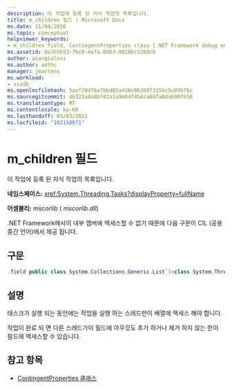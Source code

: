 ```yaml
---
description: 이 작업에 등록 된 자식 작업의 목록입니다.
title: m_children 필드 | Microsoft Docs
ms.date: 11/04/2016
ms.topic: conceptual
helpviewer_keywords:
- m_children field, ContingentProperties class [.NET Framework debug engines]
ms.assetid: 0a3b5653-7bc0-4a7a-8963-9020bc52b9cb
author: acangialosi
ms.author: anthc
manager: jmartens
ms.workload:
- vssdk
ms.openlocfilehash: 5aaf29d76a7bbd81a416c86360f315bc5c09b76c
ms.sourcegitcommit: 4b323a8a8bfd1a1a9e84f4b4ca88fa8da690f656
ms.translationtype: MT
ms.contentlocale: ko-KR
ms.lasthandoff: 03/05/2021
ms.locfileid: "102158871"
---
```

# <a name="m_children-field"></a>m_children 필드
이 작업에 등록 된 자식 작업의 목록입니다.

 **네임스페이스:** <xref:System.Threading.Tasks?displayProperty=fullName>

 **어셈블리:** mscorlib ( *mscorlib.dll*)

 .NET Framework에서이 내부 멤버에 액세스할 수 없기 때문에 다음 구문이 CIL (공용 중간 언어)에서 제공 됩니다.

## <a name="syntax"></a>구문

```csharp
.field public class System.Collections.Generic.List`1<class System.Threading.Tasks.Task> m_children
```

## <a name="remarks"></a>설명
 태스크가 실행 되는 동안에는 작업을 실행 하는 스레드만이 배열에 액세스 해야 합니다.

 작업이 완료 되 면 다른 스레드가이 필드에 아무것도 추가 하거나 제거 하지 않는 한이 필드에 액세스할 수 있습니다.

## <a name="see-also"></a>참고 항목
- [ContingentProperties 클래스](../../extensibility/debugger/contingentproperties-class-internal-members.md)
